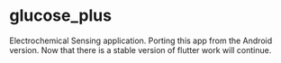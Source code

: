 # glucose_plus
Electrochemical Sensing application. Porting this app from the Android version. Now that there is a stable version of flutter work will continue.

